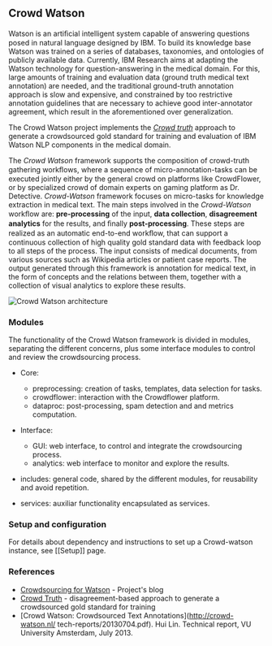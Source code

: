 ## Crowd Watson	

Watson is an artiﬁcial intelligent system capable of answering questions posed in natural language designed by IBM. To build its knowledge base Watson was
trained on a series of databases, taxonomies, and ontologies of publicly available data. Currently, IBM Research aims at adapting the Watson technology for
question-answering in the medical domain. For this, large amounts of training and evaluation data (ground truth medical text annotation) are needed, and the
traditional ground-truth annotation approach is slow and expensive, and constrained by too restrictive annotation guidelines that are necessary to achieve
good inter-annotator agreement, which result in the aforementioned over generalization.

The Crowd Watson project implements the [*Crowd truth*](http://www.researchgate.net/publication/236463327_Crowd_Truth_Harnessing_disagreement_in_crowdsourcing_a_relation_extraction_gold_standard/file/60b7d517f69c26c5d7.pdf) approach to generate a crowdsourced gold standard for training and evaluation of IBM Watson
NLP components in the medical domain. 

The *Crowd Watson* framework supports the composition of crowd-truth gathering workﬂows, where a sequence of micro-annotation-tasks can be executed jointly either
by the general crowd on platforms like CrowdFlower, or by specialized crowd of domain experts on gaming platform as Dr. Detective. *Crowd-Watson* framework focuses
on micro-tasks for knowledge extraction in medical text. The main steps involved in the *Crowd-Watson* workﬂow are: **pre-processing** of the input, **data collection**, **disagreement analytics** for the results, and ﬁnally **post-processing**. These steps are realized as an automatic end-to-end workﬂow, that can support a continuous collection of high quality gold standard data with feedback loop to all steps of the process. The input consists of medical documents, from various sources such as Wikipedia articles or patient case reports. The output generated through this framework is annotation for medical text, in the form of concepts and the relations between them, together with a collection of visual analytics to explore these results. 

![Crowd Watson architecture](https://raw.github.com/laroyo/watsonc/master/docs/imgs/workflow-picture.jpg)


### Modules

The functionality of the Crowd Watson framework is divided in modules, separating the different concerns, plus some interface modules to control and review the crowdsourcing process. 

- Core: 
    - preprocessing: creation of tasks, templates, data selection for tasks. 
    - crowdflower: interaction with the Crowdflower platform. 
    - dataproc: post-processing, spam detection and and metrics computation. 

- Interface: 
    - GUI: web interface, to control and integrate the crowdsourcing process. 
    - analytics: web interface to monitor and explore the results. 

- includes: general code, shared by the different modules, for reusability and avoid repetition. 
- services: auxiliar functionality encapsulated as services. 

### Setup and configuration

For details about dependency and instructions to set up a Crowd-watson instance, see [[Setup]] page. 


### References 
  
- [Crowdsourcing for Watson](http://drwatsonsynonymgame.wordpress.com/) - Project's blog
- [Crowd Truth](http://www.researchgate.net/publication/236463327_Crowd_Truth_Harnessing_disagreement_in_crowdsourcing_a_relation_extraction_gold_standard/file/60b7d517f69c26c5d7.pdf) - disagreement-based approach to generate a crowdsourced gold standard for training
- [Crowd Watson: Crowdsourced Text Annotations](http://crowd-watson.nl/
tech-reports/20130704.pdf). Hui Lin.  Technical report, VU University Amsterdam, July 2013.